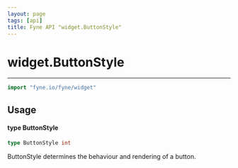 ```yaml
---
layout: page
tags: [api]
title: Fyne API "widget.ButtonStyle"
---
```


# widget.ButtonStyle
---
```go
import "fyne.io/fyne/widget"
```

## Usage

#### type ButtonStyle

```go
type ButtonStyle int
```

ButtonStyle determines the behaviour and rendering of a button.
